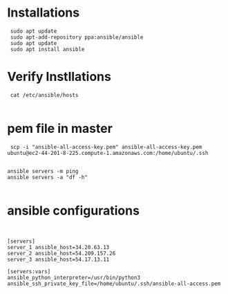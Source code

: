 

# Installations

```
 sudo apt update
 sudo apt-add-repository ppa:ansible/ansible
 sudo apt update
 sudo apt install ansible

```

# Verify Instllations


```
 cat /etc/ansible/hosts
 
```
# pem file in master
```
 scp -i "ansible-all-access-key.pem" ansible-all-access-key.pem ubuntu@ec2-44-201-8-225.compute-1.amazonaws.com:/home/ubuntu/.ssh
```


```

ansible servers -m ping
ansible servers -a "df -h"


```



# ansible configurations

```


[servers]
server_1 ansible_host=34.20.63.13
server_2 ansible_host=54.209.157.26
server_3 ansible_host=54.17.13.11

[servers:vars]
ansible_python_interpreter=/usr/bin/python3
ansible_ssh_private_key_file=/home/ubuntu/.ssh/ansible-all-access.pem

```
